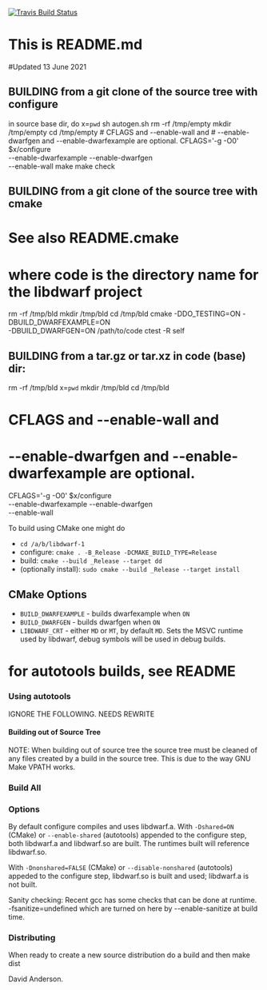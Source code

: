 [![Travis Build
Status](https://travis-ci.com/davea42/libdwarf-code.svg?branch=master)](https://travis-ci.com/github/davea42/libdwarf-code)
# This is README.md
#Updated 13 June 2021
## BUILDING from a git clone of the source tree with configure
   in source base dir, do
      x=`pwd`
      sh autogen.sh
      rm -rf /tmp/empty
      mkdir /tmp/empty
      cd /tmp/empty
      # CFLAGS and --enable-wall and
      # --enable-dwarfgen and --enable-dwarfexample are optional.
      CFLAGS='-g -O0' $x/configure \
         --enable-dwarfexample --enable-dwarfgen \
         --enable-wall
      make 
      make check

## BUILDING from a git clone of the source tree with cmake
   # See also README.cmake
   # where code is the directory name for the libdwarf project
   rm -rf /tmp/bld
   mkdir /tmp/bld
   cd /tmp/bld
   cmake -DDO_TESTING=ON -DBUILD_DWARFEXAMPLE=ON \
      -DBUILD_DWARFGEN=ON  /path/to/code
   ctest -R self

## BUILDING from a tar.gz or tar.xz in code (base) dir:
   rm -rf /tmp/bld
   x=`pwd`
   mkdir /tmp/bld
   cd /tmp/bld
   # CFLAGS and --enable-wall and
   # --enable-dwarfgen and --enable-dwarfexample are optional.
   CFLAGS='-g -O0' $x/configure \
       --enable-dwarfexample --enable-dwarfgen \
       --enable-wall

To build using CMake one might do
* `cd /a/b/libdwarf-1`
* configure: `cmake . -B_Release -DCMAKE_BUILD_TYPE=Release`
* build: `cmake --build _Release --target dd`
* (optionally install): `sudo cmake --build _Release --target install`

## CMake Options
- `BUILD_DWARFEXAMPLE` - builds dwarfexample when `ON`
- `BUILD_DWARFGEN` - builds dwarfgen when `ON`
- `LIBDWARF_CRT` - either `MD` or `MT`, by default `MD`. Sets the MSVC runtime used by libdwarf, debug symbols will be used in debug builds.

# for autotools builds, see README

### Using autotools
IGNORE THE FOLLOWING. NEEDS REWRITE

#### Building out of Source Tree
 
 NOTE: When building out of source tree the source tree
 must be cleaned of any files created by a build
 in the source tree. This is due to the way GNU Make
 VPATH works.
### Build All
 
### Options

By default configure compiles and uses libdwarf.a.
With `-Dshared=ON` (CMake) or `--enable-shared` (autotools)
appended to the configure step, 
both libdwarf.a and libdwarf.so 
 are built. The runtimes built will reference libdwarf.so.

With `-Dnonshared=FALSE` (CMake) or `--disable-nonshared` (autotools)
appeded to the configure step, 
 libdwarf.so is built and used; libdwarf.a is not built.

Sanity checking:
 Recent gcc has some checks that can be done at runtime.
   -fsanitize=undefined
 which are turned on here by --enable-sanitize at build time.

### Distributing

When ready to create a new source distribution do
a build and then 
  make dist

David Anderson. 
